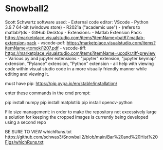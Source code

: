 # Snowball2
 
Scott Schwartz software used:
    - External code editor: VScode
    - Python 3.9.7 64-bit (windows store)
    - R2021a ("academic use") - (refers to matlab?)ds
    - GitHub Desktop
    - Extensions:
        - Matlab Extension Pack: https://marketplace.visualstudio.com/items?itemName=bat67.matlab-extension-pack
        - vscode-pdf: https://marketplace.visualstudio.com/items?itemName=tomoki1207.pdf
        - vscode-tiff: https://marketplace.visualstudio.com/items?itemName=ucodkr.tiff-preview
        - Various py and jupyter extensions - "jupyter" extension, "jupyter keymap" extension, "Pylance" extension, "Python" extension - all help with viewing code within visual studio code in a more visually friendly manner while editing and viewing it.

must have pip: https://pip.pypa.io/en/stable/installation/

enter these commands in the cmd prompt:

pip install numpy
pip install matplotlib
pip install opencv-python



File size management: in order to make the repository not excessively large a solution for keeping the cropped images is currently being developed using a second repo

BE SURE TO VIEW whichRuns.txt
https://github.com/schwas3/Snowball2/blob/main/Bar%20and%20Hist%20Figs/whichRuns.txt